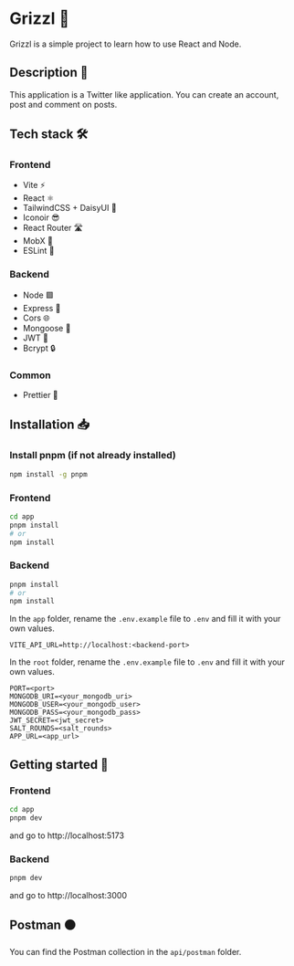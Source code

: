 # Grizzl 🐻

Grizzl is a simple project to learn how to use React and Node.

## Description 📝

This application is a Twitter like application. You can create an account, post and comment on posts.

## Tech stack 🛠️

### Frontend

- Vite ⚡
- React ⚛️
- TailwindCSS + DaisyUI 🍃
- Iconoir 😎
- React Router 🛣️
- MobX 🧬
- ESLint 🧹

### Backend

- Node 🟩
- Express 🚂
- Cors 🌐
- Mongoose 🍃
- JWT 🍪
- Bcrypt 🔒

### Common

- Prettier 🧼

## Installation 📥

### Install pnpm (if not already installed)

```bash
npm install -g pnpm
```

### Frontend

```bash
cd app
pnpm install
# or
npm install
```

### Backend

```bash
pnpm install
# or
npm install
```

In the `app` folder, rename the `.env.example` file to `.env` and fill it with your own values.

```env
VITE_API_URL=http://localhost:<backend-port>
```

In the `root` folder, rename the `.env.example` file to `.env` and fill it with your own values.

```env
PORT=<port>
MONGODB_URI=<your_mongodb_uri>
MONGODB_USER=<your_mongodb_user>
MONGODB_PASS=<your_mongodb_pass>
JWT_SECRET=<jwt_secret>
SALT_ROUNDS=<salt_rounds>
APP_URL=<app_url>
```

## Getting started 🏁

### Frontend

```bash
cd app
pnpm dev
```

and go to http://localhost:5173

### Backend

```bash
pnpm dev
```

and go to http://localhost:3000

## Postman 🟠

You can find the Postman collection in the `api/postman` folder.
